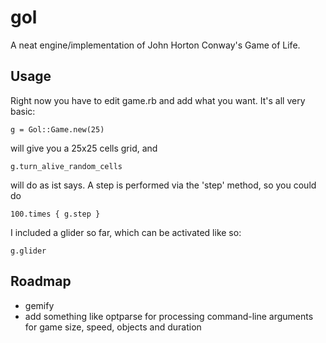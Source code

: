 gol
===

A neat engine/implementation of John Horton Conway's Game of Life.


Usage
-----

Right now you have to edit game.rb and add what you want. It's all very basic:

`g = Gol::Game.new(25)`

will give you a 25x25 cells grid, and

`g.turn_alive_random_cells`

will do as ist says. A step is performed via the 'step' method, so you could do

`100.times { g.step }`

I included a glider so far, which can be activated like so:

`g.glider`


Roadmap
-------

*   gemify
*   add something like optparse for processing command-line arguments for game size, speed, objects and duration
